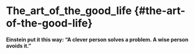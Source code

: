 # The_art_of_the_good_life {#the-art-of-the-good-life}

**Einstein put it this way: “A clever person solves a problem. A wise person avoids it.”**